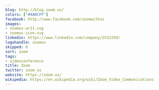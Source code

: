 ```yaml
---
blog: http://blog.zoom.us/
colors: ["#4A8CFF"]
facebook: http://www.facebook.com/zoomwithus
images:
- zoomus-ar21.svg
- zoomus-icon.svg
linkedin: https://www.linkedin.com/company/2532259/
logohandle: zoomus
skipped: 0
sort: zoom
tags:
- videoconference
title: Zoom
twitter: zoom_us
website: https://zoom.us/
wikipedia: https://en.wikipedia.org/wiki/Zoom_Video_Communications
---
```

